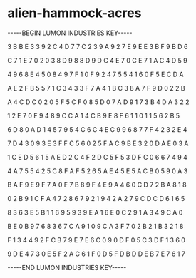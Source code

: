 # alien-hammock-acres

-----BEGIN LUMON INDUSTRIES KEY-----

3 B B E 3 3 9 2 C 4 D 7 7 C 2 3 9 A 9 2 7 E 9 E E 3 B F 9 B D 6

C 7 1 E 7 0 2 0 3 8 D 9 8 8 D 9 D C 4 E 7 0 C E 7 1 A C 4 D 5 9

4 9 6 8 E 4 5 0 8 4 9 7 F 1 0 F 9 2 4 7 5 5 4 1 6 0 F 5 E C D A

A E 2 F B 5 5 7 1 C 3 4 3 3 F 7 A 4 1 B C 3 8 A 7 F 9 D 0 2 2 B

A 4 C D C 0 2 0 5 F 5 C F 0 8 5 D 0 7 A D 9 1 7 3 B 4 D A 3 2 2

1 2 E 7 0 F 9 4 8 9 C C A 1 4 C B 9 E 8 F 6 1 1 0 1 1 5 6 2 B 5

6 D 8 0 A D 1 4 5 7 9 5 4 C 6 C 4 E C 9 9 6 8 7 7 F 4 2 3 2 E 4

7 D 4 3 0 9 3 E 3 F F C 5 6 0 2 5 F A C 9 B E 3 2 0 D A E 0 3 A

1 C E D 5 6 1 5 A E D 2 C 4 F 2 D C 5 F 5 3 D F C 0 6 6 7 4 9 4

4 A 7 5 5 4 2 5 C 8 F A F 5 2 6 5 A E 4 5 E 5 A C B 0 5 9 0 A 3

B A F 9 E 9 F 7 A 0 F 7 B 8 9 F 4 E 9 A 4 6 0 C D 7 2 B A 8 1 8

0 2 B 9 1 C F A 4 7 2 8 6 7 9 2 1 9 4 2 A 2 7 9 C D C D 6 1 6 5

8 3 6 3 E 5 B 1 1 6 9 5 9 3 9 E A 1 6 E 0 C 2 9 1 A 3 4 9 C A 0

B E 0 B 9 7 6 8 3 6 7 C A 9 1 0 9 C A 3 F 7 0 2 B 2 1 B 3 2 1 8

F 1 3 4 4 9 2 F C B 7 9 E 7 E 6 C 0 9 0 D F 0 5 C 3 D F 1 3 6 0

9 D E 4 7 3 0 E 5 F 2 A C 6 1 F 0 D 5 F D B D D E B 7 E 7 6 1 7

-----END LUMON INDUSTRIES KEY-----
